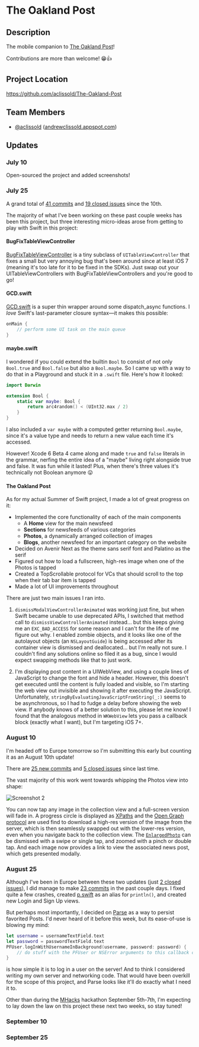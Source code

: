 # The Oakland Post

## Description

The mobile companion to [The Oakland Post](http://www.oaklandpostonline.com)!

Contributions are more than welcome! :grin::thumbsup:

## Project Location

https://github.com/aclissold/The-Oakland-Post

## Team Members

- [@aclissold](https://github.com/aclissold) ([andrewclissold.appspot.com](http://andrewclissold.appspot.com))

## Updates

### July 10

Open-sourced the project and added screenshots!

### July 25

A grand total of
[41 commits](https://github.com/aclissold/The-Oakland-Post/commits/3bddf0ff25c6d1f3d8ba01e8439f4088960fb103) and
[19 closed issues](https://github.com/aclissold/The-Oakland-Post/issues?q=closed%3A%3C2014-07-25)
since the 10th.

The majority of what I've been working on these past couple weeks has been this
project, but three interesting micro-ideas arose from getting to play with Swift
in this project:

#### BugFixTableViewController

[BugFixTableViewController](https://github.com/aclissold/BugFixTableViewController)
is a tiny subclass of `UITableViewController` that fixes a small but very
annoying bug that's been around since at least iOS 7 (meaning it's too late for
it to be fixed in the SDKs). Just swap out your UITableViewControllers with
BugFixTableViewControllers and you're good to go!

#### GCD.swift

[GCD.swift](https://github.com/aclissold/The-Oakland-Post/blob/365c491/The%20Oakland%20Post/GCD.swift)
is a super thin wrapper around some dispatch_async functions. I *love* Swift's
last-parameter closure syntax—it makes this possible:

``` swift
onMain {
    // perform some UI task on the main queue
}
```

#### maybe.swift

I wondered if you could extend the builtin `Bool` to consist of not only
`Bool.true` and `Bool.false` but also a `Bool.maybe`. So I came up with a way to
do that in a Playground and stuck it in a `.swift` file. Here's how it looked:

``` swift
import Darwin

extension Bool {
    static var maybe: Bool {
        return arc4random() < (UInt32.max / 2)
    }
}
```

 I also included a `var maybe` with a computed getter returning `Bool.maybe`,
 since it's a value type and needs to return a new value each time it's
 accessed.

However! Xcode 6 Beta 4 came along and made `true` and `false` literals in
the grammar, nerfing the entire idea of a "maybe" living right alongside true
and false. It was fun while it lasted! Plus, when there's three values it's technically
not Boolean anymore :stuck_out_tongue:

#### The Oakland Post

As for my actual Summer of Swift project, I made a lot of great progress on it:

* Implemented the core functionality of each of the main components
    * A **Home** view for the main newsfeed
    * **Sections** for newsfeeds of various categories
    * **Photos**, a dynamically arranged collection of images
    * **Blogs**, another newsfeed for an important category on the website
* Decided on Avenir Next as the theme sans serif font and Palatino as the serif
* Figured out how to load a fullscreen, high-res image when one of the Photos is tapped
* Created a TopScrollable protocol for VCs that should scroll to the top when
  their tab bar item is tapped
* Made a lot of UI improvements throughout

There are just two main issues I ran into.

1. `dismissModalViewControllerAnimated` was working just fine, but when Swift
became unable to use deprecated APIs, I switched that method call to
`dismissViewControllerAnimated` instead... but this keeps giving me an
`EXC_BAD_ACCESS` for some reason and I can't for the life of me figure out why.
I enabled zombie objects, and it looks like one of the autolayout objects (an
`NSLayoutGuide`) is being accessed after its container view is dismissed and
deallocated... but I'm really not sure. I couldn't find any solutions online so
filed it as a bug, since I would expect swapping methods like that to just work.

2. I'm displaying post content in a UIWebView, and using a couple lines of
JavaScript to change the font and hide a header. However, this doesn't get
executed until the content is fully loaded and visible, so I'm starting the web
view out invisible and showing it after executing the JavaScript. Unfortunately,
`stringByEvaluatingJavaScriptFromString(_:)` seems to be asynchronous, so I had
to fudge a delay before showing the web view. If anybody knows of a better
solution to this, please let me know! I found that the analogous method in
`WKWebView` lets you pass a callback block (exactly what I want), but I'm targeting iOS 7+.

### August 10

I'm headed off to Europe tomorrow so I'm submitting this early but counting it
as an August 10th update!

There are
[25 new commits](https://github.com/aclissold/The-Oakland-Post/commits/5cba8530c00c4d9023634a834abd17c069949e8c) and
[5 closed issues](https://github.com/aclissold/The-Oakland-Post/issues?q=closed%3A2014-07-25..2014-08-05)
since last time.

The vast majority of this work went towards whipping the Photos view into shape:

![Screenshot 2](https://raw.githubusercontent.com/aclissold/The-Oakland-Post/5cba8530c00c4d9023634a834abd17c069949e8c/The%20Oakland%20Post/Screenshots/Screenshot%202.png)

You can now tap any image in the collection view and a full-screen version will
fade in. A progress circle is displayed as
[XPaths](http://en.wikipedia.org/wiki/XPath) and the
[Open Graph protocol](http://ogp.me/) are used find to download a
high-res version of the image from the server, which is then seamlessly swapped
out with the lower-res version, even when you navigate back to the collection
view. The
[`EnlargedPhoto`](https://github.com/aclissold/The-Oakland-Post/blob/5cba8530c00c4d9023634a834abd17c069949e8c/The%20Oakland%20Post/EnlargedPhoto.swift)
can be dismissed with a swipe or single tap, and zoomed with a pinch or double
tap. And each image now provides a link to view the associated news post, which
gets presented modally.

### August 25

Although I've been in Europe between these two updates (just
[2 closed issues](https://github.com/aclissold/The-Oakland-Post/issues?q=closed%3A2014-08-05..2014-08-25)),
I did manage to make
[23 commits](https://github.com/aclissold/The-Oakland-Post/commits/1a2e3f07ced2cabbde01f6d24ec4fe410d6e8c4a)
in the past couple days. I fixed quite a few crashes, created
[p.swift](https://github.com/aclissold/The-Oakland-Post/blob/9d26421d5b8553a19bc5916305a10f874b6ba488/The%20Oakland%20Post/p.swift)
as an alias for `println()`, and created new Login and Sign Up views.

But perhaps most importantly, I decided on [Parse](https://parse.com/) as a way
to persist favorited Posts. I'd never heard of it before this week, but its
ease-of-use is blowing my mind:

``` swift
let username = usernameTextField.text
let password = passwordTextField.text
PFUser.logInWithUsernameInBackground(username, password: password) {
    // do stuff with the PFUser or NSError arguments to this callback closure
}
```

is how simple it is to log in a user on the server! And to think I considered
writing my own server and networking code. That would have been overkill for
the scope of this project, and Parse looks like it'll do exactly what I need it
to.

Other than during the [MHacks](http://mhacks.org/) hackathon September 5th-7th,
I'm expecting to lay down the law on this project these next two weeks, so stay
tuned!

### September 10

### September 25
